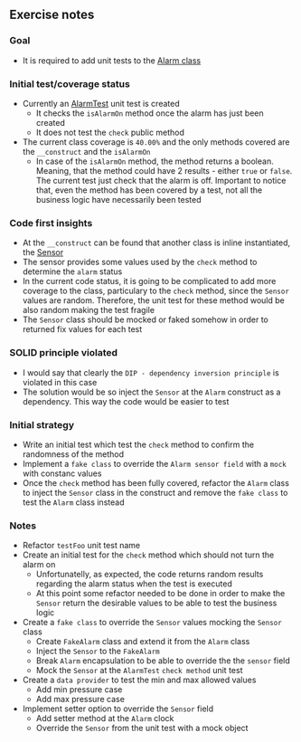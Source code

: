 ## Exercise notes
### Goal
- It is required to add unit tests to the [Alarm class](./src/TirePressureMonitoring/Alarm.php)

### Initial test/coverage status
- Currently an [AlarmTest](./tests/TirePressureMonitoring/AlarmTest.php) unit test is created
    - It checks the `isAlarmOn` method once the alarm has just been created
    - It does not test the `check` public method
- The current class coverage is `40.00%` and the only methods covered are the `__construct` and the `isAlarmOn`
    - In case of the `isAlarmOn` method, the method returns a boolean. Meaning, that the method could have 2 results - either `true` or `false`. The current test just check that the alarm is off. Important to notice that, even the method has been covered by a test, not all the business logic have necessarily been tested

### Code first insights
- At the `__construct` can be found that another class is inline instantiated, the [Sensor](./src/TirePressureMonitoring/Sensor.php)
- The sensor provides some values used by the `check` method to determine the `alarm` status
- In the current code status, it is going to be complicated to add more coverage to the class, particulary to the `check` method, since the `Sensor` values are random. Therefore, the unit test for these method would be also random making the test fragile
- The `Sensor` class should be mocked or faked somehow in order to returned fix values for each test

### SOLID principle violated
- I would say that clearly the `DIP - dependency inversion principle` is violated in this case
- The solution would be so inject the `Sensor` at the `Alarm` construct as a dependency. This way the code would be easier to test

### Initial strategy
- Write an initial test which test the `check` method to confirm the randomness of the method
- Implement a `fake class` to override the `Alarm sensor field` with a `mock` with constanc values
- Once the `check` method has been fully covered, refactor the `Alarm` class to inject the `Sensor` class in the construct and remove the `fake class` to test the `Alarm` class instead

### Notes
- Refactor `testFoo` unit test name
- Create an initial test for the `check` method which should not turn the alarm on
    - Unfortunatelly, as expected, the code returns random results regarding the alarm status when the test is executed
    - At this point some refactor needed to be done in order to make the `Sensor` return the desirable values to be able to test the business logic
- Create a `fake class` to override the `Sensor` values mocking the `Sensor` class
    - Create `FakeAlarm` class and extend it from the `Alarm` class
    - Inject the `Sensor` to the `FakeAlarm`
    - Break `Alarm` encapsulation to be able to override the the `sensor` field
    - Mock the `Sensor` at the `AlarmTest` `check method` unit test
- Create a `data provider` to test the min and max allowed values
    - Add min pressure case
    - Add max pressure case
- Implement setter option to override the `Sensor` field
    - Add setter method at the `Alarm` clock
    - Override the `Sensor` from the unit test with a mock object